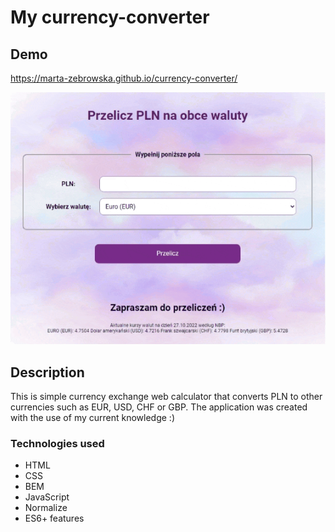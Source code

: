 # My currency-converter

## Demo

https://marta-zebrowska.github.io/currency-converter/


<img src="https://github.com/marta-zebrowska/currency-converter/blob/main/currency-converter.gif" alt="presentation">

## Description

This is simple currency exchange web calculator that converts PLN to other currencies such as EUR, USD, CHF or GBP.
The application was created with the use of my current knowledge :)

### Technologies used
-	HTML
-	CSS
-	BEM
-	JavaScript
- Normalize
-	ES6+ features
